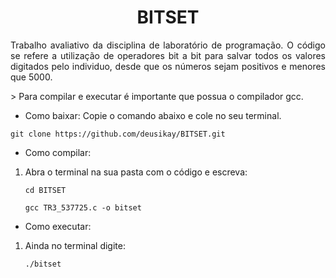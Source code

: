 <h1 align="center">
    <a>BITSET </a>
</h1>
<p align="justify">Trabalho avaliativo da disciplina de laboratório de programação. O código se refere a utilização de operadores bit a bit para salvar todos os valores digitados pelo individuo, desde que os números sejam positivos e menores que 5000.</p>
> Para compilar e executar é importante que possua o compilador gcc.

* Como baixar:
Copie o comando abaixo e cole no seu terminal.


`git clone https://github.com/deusikay/BITSET.git`


* Como compilar:
1. Abra o terminal na sua pasta com o código e escreva:
	
	`cd BITSET`
	
    `gcc TR3_537725.c -o bitset`
    
* Como executar:
1. Ainda no terminal digite:
	
	`./bitset`
